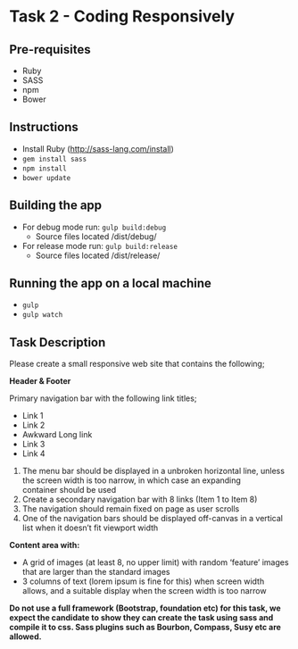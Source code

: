 # Task 2 - Coding Responsively

## Pre-requisites

- Ruby
- SASS
- npm
- Bower

## Instructions

- Install Ruby (http://sass-lang.com/install)
- `gem install sass`
- `npm install`
- `bower update`

## Building the app

- For debug mode run: `gulp build:debug`
	- Source files located /dist/debug/
- For release mode run: `gulp build:release`
	- Source files located /dist/release/

## Running the app on a local machine

- `gulp`
- `gulp watch`

## Task Description

Please create a small responsive web site that contains the following;

**Header & Footer**

Primary navigation bar with the following link titles;
- Link 1
- Link 2
- Awkward Long link
- Link 3
- Link 4

1. The menu bar should be displayed in a unbroken horizontal line, unless the screen width is too narrow, in which case an expanding container should be used
2. Create a secondary navigation bar with 8 links (Item 1 to Item 8)
3. The navigation should remain fixed on page as user scrolls
4. One of the navigation bars should be displayed off-canvas in a vertical list when it doesn’t fit viewport width

**Content area with:**

- A grid of images (at least 8, no upper limit) with random ‘feature’ images that are larger than the standard images
- 3 columns of text (lorem ipsum is fine for this) when screen width allows, and a suitable display when the screen width is too narrow

**Do not use a full framework (Bootstrap, foundation etc) for this task, we expect the candidate to show they can create the task using sass and compile it to css. Sass plugins such as Bourbon, Compass, Susy etc are allowed.**
